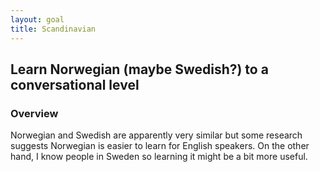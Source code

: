 ```yaml
---
layout: goal
title: Scandinavian
---
```


## Learn Norwegian (maybe Swedish?) to a conversational level

### Overview

Norwegian and Swedish are apparently very similar but some research suggests
Norwegian is easier to learn for English speakers. On the other hand, I know
people in Sweden so learning it might be a bit more useful.
